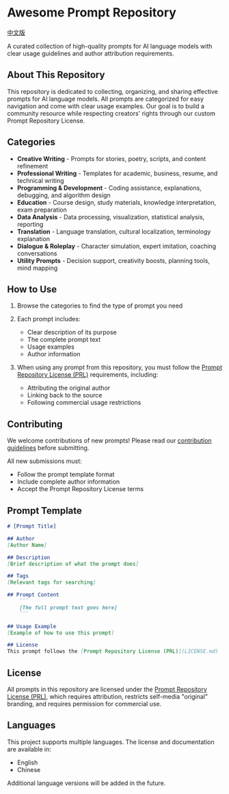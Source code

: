 # Awesome Prompt Repository
[中文版](README_CN.md)

A curated collection of high-quality prompts for AI language models with clear usage guidelines and author attribution requirements.

## About This Repository

This repository is dedicated to collecting, organizing, and sharing effective prompts for AI language models. All prompts are categorized for easy navigation and come with clear usage examples. Our goal is to build a community resource while respecting creators' rights through our custom Prompt Repository License.

## Categories

- **Creative Writing** - Prompts for stories, poetry, scripts, and content refinement
- **Professional Writing** - Templates for academic, business, resume, and technical writing
- **Programming & Development** - Coding assistance, explanations, debugging, and algorithm design
- **Education** - Course design, study materials, knowledge interpretation, exam preparation
- **Data Analysis** - Data processing, visualization, statistical analysis, reporting
- **Translation** - Language translation, cultural localization, terminology explanation
- **Dialogue & Roleplay** - Character simulation, expert imitation, coaching conversations
- **Utility Prompts** - Decision support, creativity boosts, planning tools, mind mapping

## How to Use

1. Browse the categories to find the type of prompt you need
2. Each prompt includes:
   - Clear description of its purpose
   - The complete prompt text
   - Usage examples
   - Author information

3. When using any prompt from this repository, you must follow the [Prompt Repository License (PRL)](LICENSE.md) requirements, including:
   - Attributing the original author
   - Linking back to the source
   - Following commercial usage restrictions

## Contributing

We welcome contributions of new prompts! Please read our [contribution guidelines](.github/CONTRIBUTING.md) before submitting.

All new submissions must:
- Follow the prompt template format
- Include complete author information
- Accept the Prompt Repository License terms

## Prompt Template

```markdown
# [Prompt Title]

## Author
[Author Name]

## Description
[Brief description of what the prompt does]

## Tags
[Relevant tags for searching]

## Prompt Content
    ```
    [The full prompt text goes here]
    ```

## Usage Example
[Example of how to use this prompt]

## License
This prompt follows the [Prompt Repository License (PRL)](LICENSE.md)
```

## License

All prompts in this repository are licensed under the [Prompt Repository License (PRL)](LICENSE.md), which requires attribution, restricts self-media "original" branding, and requires permission for commercial use.

## Languages

This project supports multiple languages. The license and documentation are available in:
- English
- Chinese

Additional language versions will be added in the future.